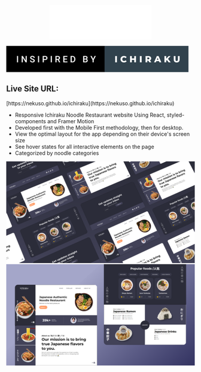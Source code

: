 <p align="center" display="flex">
    <img height="auto" width="auto" src="/src/img/Brand.png"/>
</p>

<img height="auto" width="auto" src="/src/img/insipired-by-ichiraku.svg"/>

<h2>Live Site URL:</h2> [https://nekuso.github.io/ichiraku](https://nekuso.github.io/ichiraku)

- Responsive Ichiraku Noodle Restaurant website Using React, styled-components and Framer Motion
- Developed first with the Mobile First methodology, then for desktop.
- View the optimal layout for the app depending on their device's screen size
- See hover states for all interactive elements on the page
- Categorized by noodle categories

![preview img](/preview.png)
![preview img](/preview2.png)
